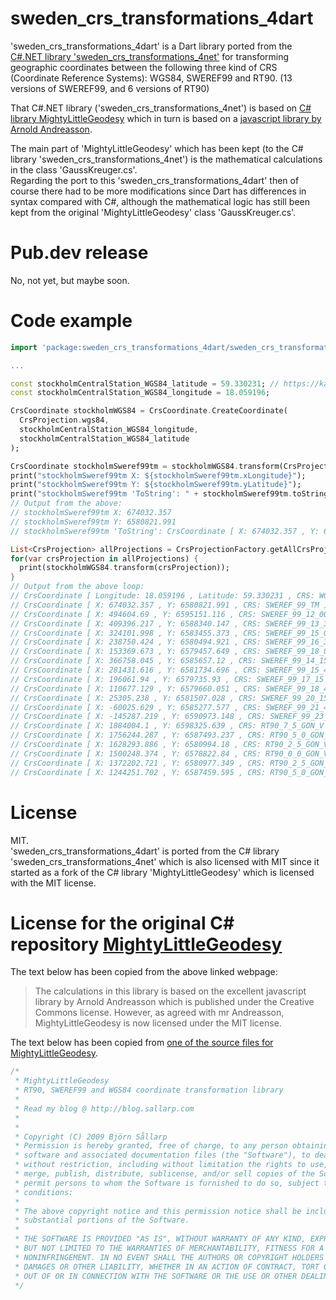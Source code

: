 # sweden_crs_transformations_4dart
'sweden_crs_transformations_4dart' is a Dart library ported from the 
[C#.NET library 'sweden_crs_transformations_4net'](https://github.com/TomasJohansson/sweden_crs_transformations_4net/) for transforming geographic coordinates between the following three kind of CRS (Coordinate Reference Systems): WGS84, SWEREF99 and RT90.
(13 versions of SWEREF99, and 6 versions of RT90)

That C#.NET library ('sweden_crs_transformations_4net') is based on [C# library MightyLittleGeodesy](https://github.com/bjornsallarp/MightyLittleGeodesy/) which in turn is based on a [javascript library by Arnold Andreasson](http://latlong.mellifica.se/).

The main part of 'MightyLittleGeodesy' which has been kept (to the C# library 'sweden_crs_transformations_4net') is the mathematical calculations in the class 'GaussKreuger.cs'.  
Regarding the port to this 'sweden_crs_transformations_4dart' then of course there had to be more modifications since Dart has differences in syntax compared with C#, although 
the mathematical logic has still been kept from the original 'MightyLittleGeodesy' class 'GaussKreuger.cs'.

# Pub.dev release
No, not yet, but maybe soon.

# Code example
```dart
import 'package:sweden_crs_transformations_4dart/sweden_crs_transformations_4dart.dart';

...

const stockholmCentralStation_WGS84_latitude = 59.330231; // https://kartor.eniro.se/m/XRCfh
const stockholmCentralStation_WGS84_longitude = 18.059196;

CrsCoordinate stockholmWGS84 = CrsCoordinate.CreateCoordinate(
  CrsProjection.wgs84,
  stockholmCentralStation_WGS84_longitude,
  stockholmCentralStation_WGS84_latitude
);

CrsCoordinate stockholmSweref99tm = stockholmWGS84.transform(CrsProjection.sweref_99_tm);
print("stockholmSweref99tm X: ${stockholmSweref99tm.xLongitude}");
print("stockholmSweref99tm Y: ${stockholmSweref99tm.yLatitude}");
print("stockholmSweref99tm 'ToString': " + stockholmSweref99tm.toString());
// Output from the above:
// stockholmSweref99tm X: 674032.357
// stockholmSweref99tm Y: 6580821.991
// stockholmSweref99tm 'ToString': CrsCoordinate [ X: 674032.357 , Y: 6580821.991 , CRS: SWEREF_99_TM ]

List<CrsProjection> allProjections = CrsProjectionFactory.getAllCrsProjections();
for(var crsProjection in allProjections) {
  print(stockholmWGS84.transform(crsProjection));
}
// Output from the above loop:
// CrsCoordinate [ Longitude: 18.059196 , Latitude: 59.330231 , CRS: WGS84 ]
// CrsCoordinate [ X: 674032.357 , Y: 6580821.991 , CRS: SWEREF_99_TM ]
// CrsCoordinate [ X: 494604.69 , Y: 6595151.116 , CRS: SWEREF_99_12_00 ]
// CrsCoordinate [ X: 409396.217 , Y: 6588340.147 , CRS: SWEREF_99_13_30 ]
// CrsCoordinate [ X: 324101.998 , Y: 6583455.373 , CRS: SWEREF_99_15_00 ]
// CrsCoordinate [ X: 238750.424 , Y: 6580494.921 , CRS: SWEREF_99_16_30 ]
// CrsCoordinate [ X: 153369.673 , Y: 6579457.649 , CRS: SWEREF_99_18_00 ]
// CrsCoordinate [ X: 366758.045 , Y: 6585657.12 , CRS: SWEREF_99_14_15 ]
// CrsCoordinate [ X: 281431.616 , Y: 6581734.696 , CRS: SWEREF_99_15_45 ]
// CrsCoordinate [ X: 196061.94 , Y: 6579735.93 , CRS: SWEREF_99_17_15 ]
// CrsCoordinate [ X: 110677.129 , Y: 6579660.051 , CRS: SWEREF_99_18_45 ]
// CrsCoordinate [ X: 25305.238 , Y: 6581507.028 , CRS: SWEREF_99_20_15 ]
// CrsCoordinate [ X: -60025.629 , Y: 6585277.577 , CRS: SWEREF_99_21_45 ]
// CrsCoordinate [ X: -145287.219 , Y: 6590973.148 , CRS: SWEREF_99_23_15 ]
// CrsCoordinate [ X: 1884004.1 , Y: 6598325.639 , CRS: RT90_7_5_GON_V ]
// CrsCoordinate [ X: 1756244.287 , Y: 6587493.237 , CRS: RT90_5_0_GON_V ]
// CrsCoordinate [ X: 1628293.886 , Y: 6580994.18 , CRS: RT90_2_5_GON_V ]
// CrsCoordinate [ X: 1500248.374 , Y: 6578822.84 , CRS: RT90_0_0_GON_V ]
// CrsCoordinate [ X: 1372202.721 , Y: 6580977.349 , CRS: RT90_2_5_GON_O ]
// CrsCoordinate [ X: 1244251.702 , Y: 6587459.595 , CRS: RT90_5_0_GON_O ]
```

# License

MIT.  
'sweden_crs_transformations_4dart' is ported from the C# library 'sweden_crs_transformations_4net'
which is also licensed with MIT since it started as a fork of the C# library 'MightyLittleGeodesy' which is licensed with the MIT license.

# License for the original C# repository [MightyLittleGeodesy](https://github.com/bjornsallarp/MightyLittleGeodesy/)

The text below has been copied from the above linked webpage:
> The calculations in this library is based on the excellent javascript library by Arnold Andreasson which is published under the Creative Commons license. However, as agreed with mr Andreasson, MightyLittleGeodesy is now licensed under the MIT license.

The text below has been copied from [one of the source files for MightyLittleGeodesy](https://github.com/bjornsallarp/MightyLittleGeodesy/blob/83491fc6e7454f5d90d792610b317eca7a332334/MightyLittleGeodesy/Classes/GaussKreuger.cs).
```C#
/*
 * MightyLittleGeodesy 
 * RT90, SWEREF99 and WGS84 coordinate transformation library
 * 
 * Read my blog @ http://blog.sallarp.com
 * 
 * 
 * Copyright (C) 2009 Björn Sållarp
 * Permission is hereby granted, free of charge, to any person obtaining a copy of this 
 * software and associated documentation files (the "Software"), to deal in the Software 
 * without restriction, including without limitation the rights to use, copy, modify, 
 * merge, publish, distribute, sublicense, and/or sell copies of the Software, and to 
 * permit persons to whom the Software is furnished to do so, subject to the following 
 * conditions:
 * 
 * The above copyright notice and this permission notice shall be included in all copies or 
 * substantial portions of the Software.
 * 
 * THE SOFTWARE IS PROVIDED "AS IS", WITHOUT WARRANTY OF ANY KIND, EXPRESS OR IMPLIED, INCLUDING 
 * BUT NOT LIMITED TO THE WARRANTIES OF MERCHANTABILITY, FITNESS FOR A PARTICULAR PURPOSE AND 
 * NONINFRINGEMENT. IN NO EVENT SHALL THE AUTHORS OR COPYRIGHT HOLDERS BE LIABLE FOR ANY CLAIM, 
 * DAMAGES OR OTHER LIABILITY, WHETHER IN AN ACTION OF CONTRACT, TORT OR OTHERWISE, ARISING FROM, 
 * OUT OF OR IN CONNECTION WITH THE SOFTWARE OR THE USE OR OTHER DEALINGS IN THE SOFTWARE.
 */
 ```